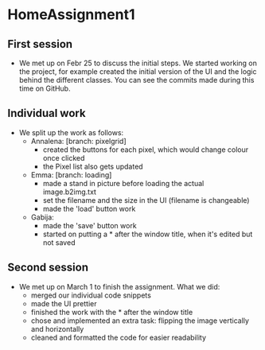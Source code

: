 # HomeAssignment1

## First session
- We met up on Febr 25 to discuss the initial steps. We started working on the project, for example created the initial version of the UI and the logic behind the different classes. You can see the commits made during this time on GitHub.

## Individual work
- We split up the work as follows:
    - Annalena: [branch: pixelgrid]
        - created the buttons for each pixel, which would change colour once clicked
        - the Pixel list also gets updated
    - Emma: [branch: loading]
        - made a stand in picture before loading the actual image.b2img.txt 
        - set the filename and the size in the UI (filename is changeable)
        - made the 'load' button work
    - Gabija:
        - made the 'save' button work
        - started on putting a * after the window title, when it's edited but not saved

## Second session
- We met up on March 1 to finish the assignment. What we did:
    - merged our individual code snippets
    - made the UI prettier
    - finished the work with the * after the window title
    - chose and implemented an extra task: flipping the image vertically and horizontally
    - cleaned and formatted the code for easier readability 